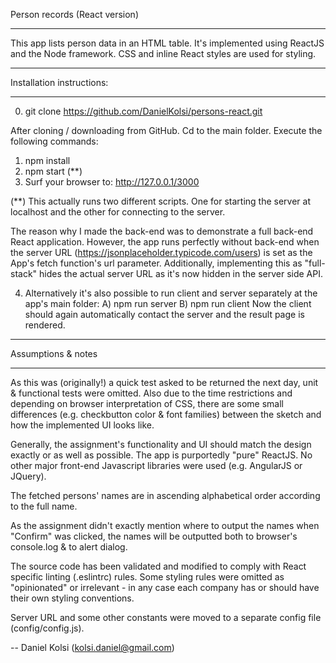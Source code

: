 Person records (React version)
**********************************

This app lists person data in an HTML table. It's implemented using ReactJS  and the Node
framework. CSS and inline React styles are used for styling.


*****************
Installation instructions:
*****************

0) git clone https://github.com/DanielKolsi/persons-react.git

After cloning / downloading from GitHub. Cd to the main folder.
Execute the following commands:

1) npm install
2) npm start  (**)
3) Surf your browser to: http://127.0.0.1/3000

(**)
This actually runs two different scripts. One for starting the server at localhost and the
other for connecting to the server.

The reason why I made the back-end was to demonstrate a
full back-end React application. However, the app runs perfectly without back-end when the
server URL (https://jsonplaceholder.typicode.com/users) is set as the App's fetch function's url
parameter. Additionally, implementing this as "full-stack" hides the actual server URL as it's
now hidden in the server side API.


4) Alternatively it's also possible to run client and server separately at the app's main folder:
  A) npm run server
  B) npm run client
  Now the client should again automatically contact the server and the result page is rendered.

***************
Assumptions & notes
***************
As this was (originally!) a quick test asked to be returned the next day, unit & functional tests were
omitted. Also due to the time restrictions and depending on browser interpretation of CSS, there
are some small differences (e.g. checkbutton color & font families) between the sketch and how
the implemented UI looks like.


Generally, the assignment's functionality and UI should match the design exactly or as well as
possible. The app is purportedly "pure" ReactJS. No other major front-end Javascript libraries
were used (e.g. AngularJS or JQuery).


The fetched persons' names are in ascending alphabetical order according to the full name.

As the assignment didn't exactly mention where to output the names when "Confirm" was clicked,
the names will be outputted both to browser's console.log & to alert dialog.

The source code has been validated and modified to comply with React specific linting (.eslintrc) rules.
Some styling rules were omitted as "opinionated" or irrelevant - in any case each company has or
should have their own styling conventions.

Server URL and some other constants were moved to a separate config file (config/config.js).

-- Daniel Kolsi (kolsi.daniel@gmail.com)
